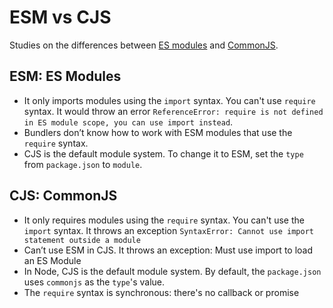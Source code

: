 # ESM vs CJS

Studies on the differences between [ES modules](https://developer.mozilla.org/en-US/docs/Web/JavaScript/Guide/Modules) and [CommonJS](https://nodejs.org/docs/latest/api/modules.html).

## ESM: ES Modules

- It only imports modules using the `import` syntax. You can't use `require` syntax. It would throw an error `ReferenceError: require is not defined in ES module scope, you can use import instead`.
- Bundlers don’t know how to work with ESM modules that use the `require` syntax.
- CJS is the default module system. To change it to ESM, set the `type` from `package.json` to `module`.

## CJS: CommonJS

- It only requires modules using the `require` syntax. You can't use the `import` syntax. It throws an exception `SyntaxError: Cannot use import statement outside a module`
- Can’t use ESM in CJS. It throws an exception: Must use import to load an ES Module
- In Node, CJS is the default module system. By default, the `package.json` uses `commonjs` as the `type`'s value.
- The `require` syntax is synchronous: there's no callback or promise
